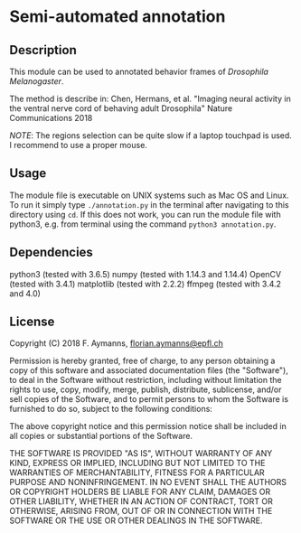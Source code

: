 Semi-automated annotation
=========================

Description
-----------
This module can be used to annotated behavior frames of *Drosophila Melanogaster*.

The method is describe in:
Chen, Hermans, et al.
"Imaging neural activity in the ventral nerve cord of behaving adult Drosophila"
Nature Communications 2018

*NOTE*: The regions selection can be quite slow if a laptop touchpad is used. I recommend to use a proper mouse.

Usage
-----
The module file is executable on UNIX systems such as Mac OS and Linux.
To run it simply type `./annotation.py` in the terminal after navigating to this directory using `cd`.
If this does not work, you can run the module file with python3, e.g. from terminal using the command `python3 annotation.py`.

Dependencies
------------
python3     (tested with 3.6.5)
numpy       (tested with 1.14.3 and 1.14.4)
OpenCV      (tested with 3.4.1)
matplotlib  (tested with 2.2.2)
ffmpeg      (tested with 3.4.2 and 4.0)

License
-------
Copyright (C) 2018 F. Aymanns, florian.aymanns@epfl.ch

Permission is hereby granted, free of charge, to any person obtaining a copy of this software and associated documentation files (the "Software"), to deal in the Software without restriction, including without limitation the rights to use, copy, modify, merge, publish, distribute, sublicense, and/or sell copies of the Software, and to permit persons to whom the Software is furnished to do so, subject to the following conditions:

The above copyright notice and this permission notice shall be included in all copies or substantial portions of the Software.

THE SOFTWARE IS PROVIDED "AS IS", WITHOUT WARRANTY OF ANY KIND, EXPRESS OR IMPLIED, INCLUDING BUT NOT LIMITED TO THE WARRANTIES OF MERCHANTABILITY, FITNESS FOR A PARTICULAR PURPOSE AND NONINFRINGEMENT. IN NO EVENT SHALL THE AUTHORS OR COPYRIGHT HOLDERS BE LIABLE FOR ANY CLAIM, DAMAGES OR OTHER LIABILITY, WHETHER IN AN ACTION OF CONTRACT, TORT OR OTHERWISE, ARISING FROM, OUT OF OR IN CONNECTION WITH THE SOFTWARE OR THE USE OR OTHER DEALINGS IN THE SOFTWARE.
